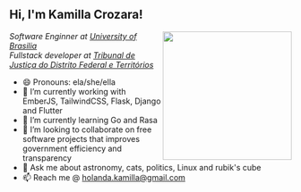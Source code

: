 <h2> Hi, I'm Kamilla Crozara!</h2>
<img align='right' src="https://media.giphy.com/media/lTRUNQrthgIAGo5xvO/giphy.gif" width="230">
<p><em>Software Enginner at <a href="http://www.unb.br">University of Brasilia</a></br>Fullstack developer at <a href="https://www.tjdft.jus.br/">Tribunal de Justiça do Distrito Federal e Territórios</a>
</em></p>


- 😄 Pronouns: ela/she/ella
- 🔭 I’m currently working with EmberJS, TailwindCSS, Flask, Django and Flutter
- 🌱 I’m currently learning Go and Rasa 
- 👯 I’m looking to collaborate on free software projects that improves government efficiency and transparency
- 💬 Ask me about astronomy, cats, politics, Linux and rubik's cube
- 📫 Reach me @ holanda.kamilla@gmail.com
